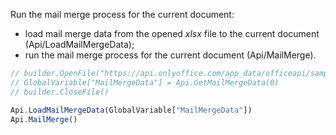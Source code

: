 Run the mail merge process for the current document:

- load mail merge data from the opened <em>xlsx</em> file to the current document (Api/LoadMailMergeData);
- run the mail merge process for the current document (Api/MailMerge).

```ts document-builder={"document": {"url": "https://api.onlyoffice.com/app_data/officeapi/sample-files/mail_template.docx"}, "documentType": "word", "editorConfig": {"customization": {"zoom": 60}}}
// builder.OpenFile("https://api.onlyoffice.com/app_data/officeapi/sample-files/mail_merge_data.xlsx")
// GlobalVariable["MailMergeData"] = Api.GetMailMergeData(0)
// builder.CloseFile()

Api.LoadMailMergeData(GlobalVariable["MailMergeData"])
Api.MailMerge()
```
